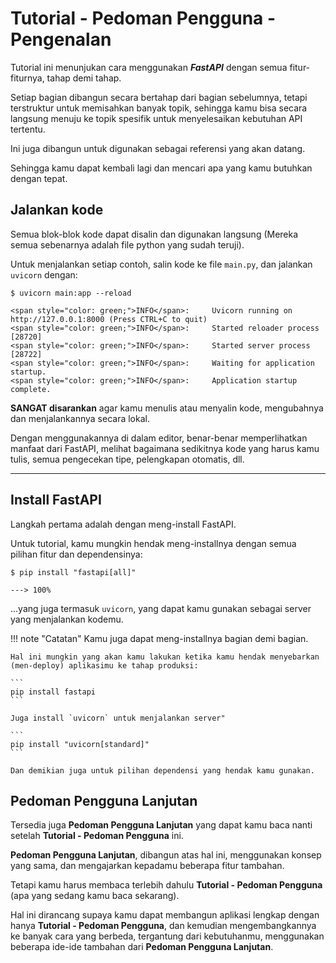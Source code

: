 # Tutorial - Pedoman Pengguna - Pengenalan

Tutorial ini menunjukan cara menggunakan ***FastAPI*** dengan semua fitur-fiturnya, tahap demi tahap.

Setiap bagian dibangun secara bertahap dari bagian sebelumnya, tetapi terstruktur untuk memisahkan banyak topik, sehingga kamu bisa secara langsung menuju ke topik spesifik untuk menyelesaikan kebutuhan API tertentu.

Ini juga dibangun untuk digunakan sebagai referensi yang akan datang.

Sehingga kamu dapat kembali lagi dan mencari apa yang kamu butuhkan dengan tepat.

## Jalankan kode

Semua blok-blok kode dapat disalin dan digunakan langsung (Mereka semua sebenarnya adalah file python yang sudah teruji).

Untuk menjalankan setiap contoh, salin kode ke file `main.py`, dan jalankan `uvicorn` dengan:

<div class="termy">

```console
$ uvicorn main:app --reload

<span style="color: green;">INFO</span>:     Uvicorn running on http://127.0.0.1:8000 (Press CTRL+C to quit)
<span style="color: green;">INFO</span>:     Started reloader process [28720]
<span style="color: green;">INFO</span>:     Started server process [28722]
<span style="color: green;">INFO</span>:     Waiting for application startup.
<span style="color: green;">INFO</span>:     Application startup complete.
```

</div>

**SANGAT disarankan** agar kamu menulis atau menyalin kode, mengubahnya dan menjalankannya secara lokal.

Dengan menggunakannya di dalam editor, benar-benar memperlihatkan manfaat dari FastAPI, melihat bagaimana sedikitnya kode yang harus kamu tulis, semua pengecekan tipe, pelengkapan otomatis, dll.

---

## Install FastAPI

Langkah pertama adalah dengan meng-install FastAPI.

Untuk tutorial, kamu mungkin hendak meng-installnya dengan semua pilihan fitur dan dependensinya:

<div class="termy">

```console
$ pip install "fastapi[all]"

---> 100%
```

</div>

...yang juga termasuk `uvicorn`, yang dapat kamu gunakan sebagai server yang menjalankan kodemu.

!!! note "Catatan"
    Kamu juga dapat meng-installnya bagian demi bagian.

    Hal ini mungkin yang akan kamu lakukan ketika kamu hendak menyebarkan (men-deploy) aplikasimu ke tahap produksi:

    ```
    pip install fastapi
    ```

    Juga install `uvicorn` untuk menjalankan server"

    ```
    pip install "uvicorn[standard]"
    ```

    Dan demikian juga untuk pilihan dependensi yang hendak kamu gunakan.

## Pedoman Pengguna Lanjutan

Tersedia juga **Pedoman Pengguna Lanjutan** yang dapat kamu baca nanti setelah **Tutorial - Pedoman Pengguna** ini.

**Pedoman Pengguna Lanjutan**, dibangun atas hal ini, menggunakan konsep yang sama, dan mengajarkan kepadamu beberapa fitur tambahan.

Tetapi kamu harus membaca terlebih dahulu **Tutorial - Pedoman Pengguna** (apa yang sedang kamu baca sekarang).

Hal ini dirancang supaya kamu dapat membangun aplikasi lengkap dengan hanya **Tutorial - Pedoman Pengguna**, dan kemudian mengembangkannya ke banyak cara yang berbeda, tergantung dari kebutuhanmu, menggunakan beberapa ide-ide tambahan dari **Pedoman Pengguna Lanjutan**.
